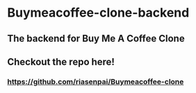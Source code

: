 # Buymeacoffee-clone-backend
## The backend for Buy Me A Coffee Clone
## Checkout the repo here!
### https://github.com/riasenpai/Buymeacoffee-clone

